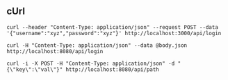 ## cUrl

  `curl --header "Content-Type: application/json" --request POST --data '{"username":"xyz","password":"xyz"}' http://localhost:3000/api/login`
  
  `curl -H "Content-Type: application/json" --data @body.json http://localhost:8080/api/login`
  
  `curl -i -X POST -H "Content-Type: application/json" -d "{\"key\":\"val\"}" http://localhost:8080/api/path
`

